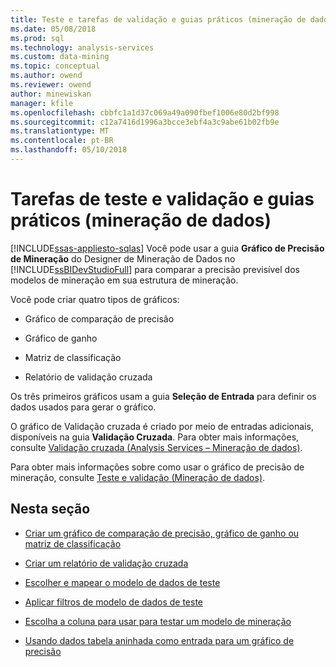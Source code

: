 ```yaml
---
title: Teste e tarefas de validação e guias práticos (mineração de dados) | Microsoft Docs
ms.date: 05/08/2018
ms.prod: sql
ms.technology: analysis-services
ms.custom: data-mining
ms.topic: conceptual
ms.author: owend
ms.reviewer: owend
author: minewiskan
manager: kfile
ms.openlocfilehash: cbbfc1a1d37c069a49a090fbef1006e80d2bf998
ms.sourcegitcommit: c12a7416d1996a3bcce3ebf4a3c9abe61b02fb9e
ms.translationtype: MT
ms.contentlocale: pt-BR
ms.lasthandoff: 05/10/2018
---
```

# <a name="testing-and-validation-tasks-and-how-tos-data-mining"></a>Tarefas de teste e validação e guias práticos (mineração de dados)
[!INCLUDE[ssas-appliesto-sqlas](../../includes/ssas-appliesto-sqlas.md)]
  Você pode usar a guia **Gráfico de Precisão de Mineração** do Designer de Mineração de Dados no [!INCLUDE[ssBIDevStudioFull](../../includes/ssbidevstudiofull-md.md)] para comparar a precisão previsível dos modelos de mineração em sua estrutura de mineração.  
  
 Você pode criar quatro tipos de gráficos:  
  
-   Gráfico de comparação de precisão  
  
-   Gráfico de ganho  
  
-   Matriz de classificação  
  
-   Relatório de validação cruzada  
  
 Os três primeiros gráficos usam a guia **Seleção de Entrada** para definir os dados usados para gerar o gráfico.  
  
 O gráfico de Validação cruzada é criado por meio de entradas adicionais, disponíveis na guia **Validação Cruzada**. Para obter mais informações, consulte [Validação cruzada &#40;Analysis Services – Mineração de dados&#41;](../../analysis-services/data-mining/cross-validation-analysis-services-data-mining.md).  
  
 Para obter mais informações sobre como usar o gráfico de precisão de mineração, consulte [Teste e validação &#40;Mineração de dados&#41;](../../analysis-services/data-mining/testing-and-validation-data-mining.md).  
  
## <a name="in-this-section"></a>Nesta seção  
  
-   [Criar um gráfico de comparação de precisão, gráfico de ganho ou matriz de classificação](../../analysis-services/data-mining/create-a-lift-chart-profit-chart-or-classification-matrix.md)  
  
-   [Criar um relatório de validação cruzada](../../analysis-services/data-mining/create-a-cross-validation-report.md)  
  
-   [Escolher e mapear o modelo de dados de teste](../../analysis-services/data-mining/choose-and-map-model-testing-data.md)  
  
-   [Aplicar filtros de modelo de dados de teste](../../analysis-services/data-mining/apply-filters-to-model-testing-data.md)  
  
-   [Escolha a coluna para usar para testar um modelo de mineração](../../analysis-services/data-mining/choose-the-column-to-use-for-testing-a-mining-model.md)  
  
-   [Usando dados tabela aninhada como entrada para um gráfico de precisão](../../analysis-services/data-mining/using-nested-table-data-as-an-input-for-an-accuracy-chart.md)  
  
  
